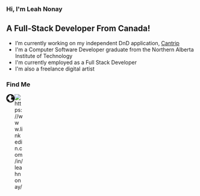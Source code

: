 ### Hi, I'm Leah Nonay

## A Full-Stack Developer From Canada!
- I’m currently working on my independent DnD application, [Cantrip][cantrip]
- I'm a Computer Software Developer graduate from the Northern Alberta Institute of Technology
- I'm currently employed as a Full Stack Developer
- I'm also a freelance digital artist

### Find Me
[<img align="left" alt="https:leahnonay.ca" width="22px" src="https://raw.githubusercontent.com/iconic/open-iconic/master/svg/globe.svg" />][portfolio]
[<img align="left" alt="https://www.linkedin.com/in/leahnonay/" width="22px" src="https://cdn.jsdelivr.net/npm/simple-icons@v3/icons/linkedin.svg" />][linkedin]

<!--Link Values-->
[portfolio]: https://leahnonay.ca
[linkedin]: https://www.linkedin.com/in/leahnonay/
[cantrip]: https://github.com/leahnonay/Cantrip

